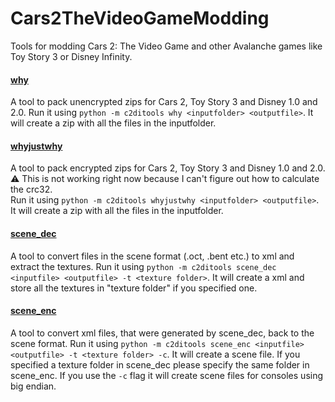 # Cars2TheVideoGameModding
Tools for modding Cars 2: The Video Game and other Avalanche games like Toy Story 3 or Disney Infinity.

#### [why](/src/c2ditools/archives/why.py)
A tool to pack unencrypted zips for Cars 2, Toy Story 3 and Disney 1.0 and 2.0.
Run it using `python -m c2ditools why <inputfolder> <outputfile>`. 
It will create a zip with all the files in the inputfolder.

#### [whyjustwhy](/src/c2ditools/archives/whyjustwhy.py)
A tool to pack encrypted zips for Cars 2, Toy Story 3 and Disney 1.0 and 2.0.<br>
⚠ This is not working right now because I can't figure out how to calculate the crc32.<br>
Run it using `python -m c2ditools whyjustwhy <inputfolder> <outputfile>`. 
It will create a zip with all the files in the inputfolder.

#### [scene_dec](/src/c2ditools/scene/scene_dec.py)
A tool to convert files in the scene format (.oct, .bent etc.) to xml and extract the textures.
Run it using `python -m c2ditools scene_dec <inputfile> <outputfile> -t <texture folder>`.
It will create a xml and store all the textures in "texture folder" if you specified one.

#### [scene_enc](/src/c2ditools/scene/scene_enc.py)
A tool to convert xml files, that were generated by scene_dec, back to the scene format.
Run it using `python -m c2ditools scene_enc <inputfile> <outputfile> -t <texture folder> -c`.
It will create a scene file. If you specified a texture folder in scene_dec please specify the same folder in
scene_enc. If you use the `-c` flag it will create scene files for consoles using big endian.
